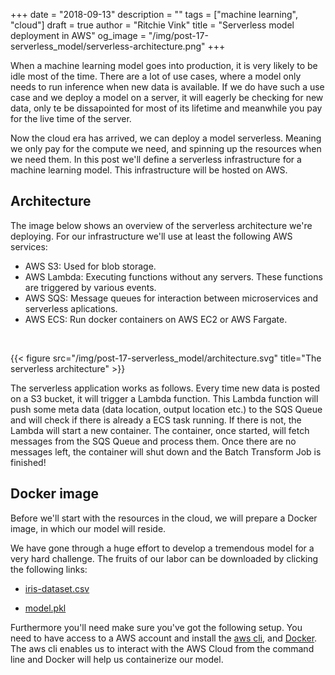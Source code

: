 +++
date = "2018-09-13"
description = ""
tags = ["machine learning", "cloud"]
draft = true
author = "Ritchie Vink"
title = "Serverless model deployment in AWS"
og_image = "/img/post-17-serverless_model/serverless-architecture.png"
+++

When a machine learning model goes into production, it is very likely to be idle most of the time. There are a lot of use cases, where a model only needs to run inference when new data is available. If we do have such a use case and we deploy a model on a server, it will eagerly be checking for new data, only te be dissapointed for most of its lifetime and meanwhile you pay for the live time of the server. 

Now the cloud era has arrived, we can deploy a model serverless. Meaning we only pay for the compute we need, and spinning up the resources when we need them. In this post we'll define a serverless infrastructure for a machine learning model. This infrastructure will be hosted on AWS.

## Architecture
The image below shows an overview of the serverless architecture we're deploying. For our infrastructure we'll use at least the following AWS services:

* AWS S3: Used for blob storage.
* AWS Lambda: Executing functions without any servers. These functions are triggered by various events.
* AWS SQS: Message queues for interaction between microservices and serverless aplications.
* AWS ECS: Run docker containers on AWS EC2 or AWS Fargate.

<br>

{{< figure src="/img/post-17-serverless_model/architecture.svg" title="The serverless architecture" >}}

The serverless application works as follows. Every time new data is posted on a S3 bucket, it will trigger a Lambda function. This Lambda function will push some meta data (data location, output location etc.) to the SQS Queue and will check if there is already a ECS task running. If there is not, the Lambda will start a new container. The container, once started, will fetch messages from the SQS Queue and process them. Once there are no messages left, the container will shut down and the
Batch Transform Job is finished!

## Docker image

Before we'll start with the resources in the cloud, we will prepare a Docker image, in which our model will reside.

We have gone through a huge effort to develop a tremendous model for a very hard challenge. The fruits of our labor can be downloaded by clicking the following links:

* [iris-dataset.csv](/download/iris.csv)

* [model.pkl](/download/model.pkl)

Furthermore you'll need make sure you've got the following setup. You need to have access to a AWS account and install the [aws cli](https://aws.amazon.com/cli/), and [Docker](https://docs.docker.com/install/). The aws cli enables us to interact with the AWS Cloud from the command line and Docker will help us containerize our model. 





<script type="text/x-mathjax-config">
MathJax.Hub.Config({
  tex2jax: {inlineMath: [['$','$'], ['\\(','\\)']]}
  });
  </script>

<script type="text/javascript" async
  src="https://cdnjs.cloudflare.com/ajax/libs/mathjax/2.7.1/MathJax.js?config=TeX-MML-AM_CHTML">
</script>

<head>

<style>

.formula-wrap {
overflow-x: scroll;
}

</style>

</head>
